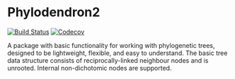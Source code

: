 # Phylodendron2

[![Build Status](https://travis-ci.com/eascarrunz/Phylodendron2.jl.svg?branch=master)](https://travis-ci.com/eascarrunz/Phylodendron2.jl)
[![Codecov](https://codecov.io/gh/eascarrunz/Phylodendron2.jl/branch/master/graph/badge.svg)](https://codecov.io/gh/eascarrunz/Phylodendron2.jl)

A package with basic functionality for working with phylogenetic trees, designed to be lightweight, flexible, and easy to understand. The basic tree data structure consists of reciprocally-linked neighbour nodes and is unrooted. Internal non-dichotomic nodes are supported.
